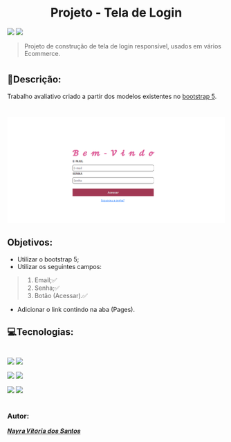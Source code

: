 <h1 align=center>Projeto - Tela de Login</h1>

![](https://img.shields.io/badge/license-%20Escola%20Marista%20Ir.%20Ac%C3%A1cio-blue) ![](https://img.shields.io/badge/version-0.1-pink)
> Projeto de construção de tela de login responsível, usados em vários Ecommerce.
#
## 📃Descrição:
Trabalho avaliativo criado a partir dos modelos existentes no [bootstrap 5](hhttps://getbootsrap.com/).
#

![](Captura%20de%20tela%202023-12-04%20110051.png)
## Objetivos:
* Utilizar o bootstrap 5;
* Utilizar os seguintes campos:
>1. Email;✅
>2. Senha;✅
>3. Botão (Acessar).✅
* Adicionar o link contindo na aba (Pages).
## 💻Tecnologias:
#
![](https://img.shields.io/badge/CSS3-1572B6?style=for-the-badge&logo=css3&logoColor=white)
![](https://img.shields.io/badge/HTML5-E34F26?style=for-the-badge&logo=html5&logoColor=white)

![](https://img.shields.io/badge/Bootstrap-563D7C?style=for-the-badge&logo=bootstrap&logoColor=white)
![](https://img.shields.io/badge/VSCode-0078D4?style=for-the-badge&logo=visual%20studio%20code&logoColor=white)

![](https://img.shields.io/badge/GitHub-100000?style=for-the-badge&logo=github&logoColor=white)
![](https://img.shields.io/badge/GIT-E44C30?style=for-the-badge&logo=git&logoColor=white)
#
### Autor:
[𝑵𝒂𝒚𝒓𝒂 𝑽𝒊𝒕𝒐́𝒓𝒊𝒂 𝒅𝒐𝒔 𝑺𝒂𝒏𝒕𝒐𝒔](https://github.com/nayravsantos/)